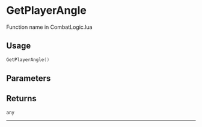 # GetPlayerAngle
Function name in CombatLogic.lua
## Usage
```lua
GetPlayerAngle()
```
## Parameters

## Returns
`any`

---